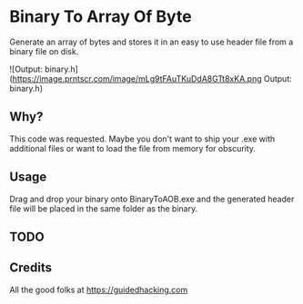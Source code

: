 # Binary To Array Of Byte

Generate an array of bytes and stores it in an easy to use header file from a binary file on disk.

![Output: binary.h](https://image.prntscr.com/image/mLg9tFAuTKuDdA8GTt8xKA.png Output: binary.h)

## Why?

This code was requested.  Maybe you don't want to ship your .exe with additional files or want to load the file from memory for obscurity.

## Usage

Drag and drop your binary onto BinaryToAOB.exe and the generated header file will be placed in the same folder as the binary.

## TODO

## Credits

All the good folks at https://guidedhacking.com